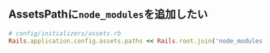 ## AssetsPathに`node_modules`を追加したい
```ruby
# config/initializers/assets.rb
Rails.application.config.assets.paths << Rails.root.join('node_modules')
```
